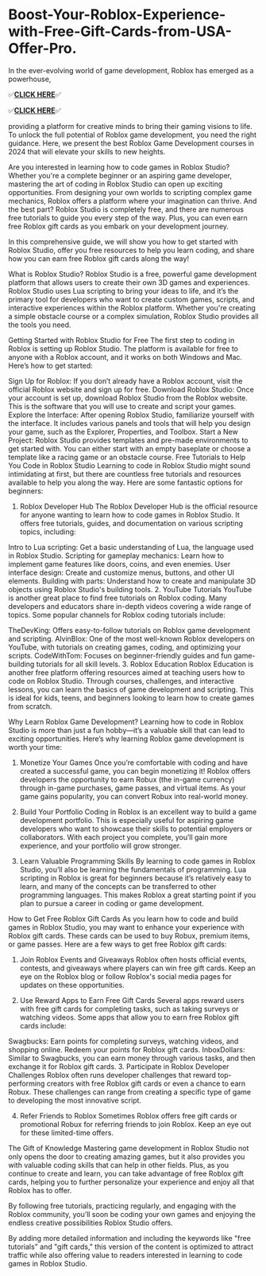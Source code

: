 # Boost-Your-Roblox-Experience-with-Free-Gift-Cards-from-USA-Offer-Pro.

In the ever-evolving world of game development, Roblox has emerged as a powerhouse, 


✅**[CLICK HERE](https://usaofferpro.com/roblox-gift-card)**✅


✅**[CLICK HERE](https://usaofferzon.com/alloffergiftcard)**✅


providing a platform for creative minds to bring their gaming visions to life. To unlock the full potential of Roblox game development, you need the right guidance. Here, we present the best Roblox Game Development courses in 2024 that will elevate your skills to new heights.

Are you interested in learning how to code games in Roblox Studio? Whether you're a complete beginner or an aspiring game developer, mastering the art of coding in Roblox Studio can open up exciting opportunities. From designing your own worlds to scripting complex game mechanics, Roblox offers a platform where your imagination can thrive. And the best part? Roblox Studio is completely free, and there are numerous free tutorials to guide you every step of the way. Plus, you can even earn free Roblox gift cards as you embark on your development journey.

In this comprehensive guide, we will show you how to get started with Roblox Studio, offer you free resources to help you learn coding, and share how you can earn free Roblox gift cards along the way!

What is Roblox Studio?
Roblox Studio is a free, powerful game development platform that allows users to create their own 3D games and experiences. Roblox Studio uses Lua scripting to bring your ideas to life, and it’s the primary tool for developers who want to create custom games, scripts, and interactive experiences within the Roblox platform. Whether you're creating a simple obstacle course or a complex simulation, Roblox Studio provides all the tools you need.

Getting Started with Roblox Studio for Free
The first step to coding in Roblox is setting up Roblox Studio. The platform is available for free to anyone with a Roblox account, and it works on both Windows and Mac. Here’s how to get started:

Sign Up for Roblox: If you don’t already have a Roblox account, visit the official Roblox website and sign up for free.
Download Roblox Studio: Once your account is set up, download Roblox Studio from the Roblox website. This is the software that you will use to create and script your games.
Explore the Interface: After opening Roblox Studio, familiarize yourself with the interface. It includes various panels and tools that will help you design your game, such as the Explorer, Properties, and Toolbox.
Start a New Project: Roblox Studio provides templates and pre-made environments to get started with. You can either start with an empty baseplate or choose a template like a racing game or an obstacle course.
Free Tutorials to Help You Code in Roblox Studio
Learning to code in Roblox Studio might sound intimidating at first, but there are countless free tutorials and resources available to help you along the way. Here are some fantastic options for beginners:

1. Roblox Developer Hub
The Roblox Developer Hub is the official resource for anyone wanting to learn how to code games in Roblox Studio. It offers free tutorials, guides, and documentation on various scripting topics, including:

Intro to Lua scripting: Get a basic understanding of Lua, the language used in Roblox Studio.
Scripting for gameplay mechanics: Learn how to implement game features like doors, coins, and even enemies.
User interface design: Create and customize menus, buttons, and other UI elements.
Building with parts: Understand how to create and manipulate 3D objects using Roblox Studio's building tools.
2. YouTube Tutorials
YouTube is another great place to find free tutorials on Roblox coding. Many developers and educators share in-depth videos covering a wide range of topics. Some popular channels for Roblox coding tutorials include:

TheDevKing: Offers easy-to-follow tutorials on Roblox game development and scripting.
AlvinBlox: One of the most well-known Roblox developers on YouTube, with tutorials on creating games, coding, and optimizing your scripts.
CodeWithTom: Focuses on beginner-friendly guides and fun game-building tutorials for all skill levels.
3. Roblox Education
Roblox Education is another free platform offering resources aimed at teaching users how to code on Roblox Studio. Through courses, challenges, and interactive lessons, you can learn the basics of game development and scripting. This is ideal for kids, teens, and beginners looking to learn how to create games from scratch.

Why Learn Roblox Game Development?
Learning how to code in Roblox Studio is more than just a fun hobby—it’s a valuable skill that can lead to exciting opportunities. Here’s why learning Roblox game development is worth your time:

1. Monetize Your Games
Once you’re comfortable with coding and have created a successful game, you can begin monetizing it! Roblox offers developers the opportunity to earn Robux (the in-game currency) through in-game purchases, game passes, and virtual items. As your game gains popularity, you can convert Robux into real-world money.

2. Build Your Portfolio
Coding in Roblox is an excellent way to build a game development portfolio. This is especially useful for aspiring game developers who want to showcase their skills to potential employers or collaborators. With each project you complete, you’ll gain more experience, and your portfolio will grow stronger.

3. Learn Valuable Programming Skills
By learning to code games in Roblox Studio, you’ll also be learning the fundamentals of programming. Lua scripting in Roblox is great for beginners because it’s relatively easy to learn, and many of the concepts can be transferred to other programming languages. This makes Roblox a great starting point if you plan to pursue a career in coding or game development.

How to Get Free Roblox Gift Cards
As you learn how to code and build games in Roblox Studio, you may want to enhance your experience with Roblox gift cards. These cards can be used to buy Robux, premium items, or game passes. Here are a few ways to get free Roblox gift cards:

1. Join Roblox Events and Giveaways
Roblox often hosts official events, contests, and giveaways where players can win free gift cards. Keep an eye on the Roblox blog or follow Roblox's social media pages for updates on these opportunities.

2. Use Reward Apps to Earn Free Gift Cards
Several apps reward users with free gift cards for completing tasks, such as taking surveys or watching videos. Some apps that allow you to earn free Roblox gift cards include:

Swagbucks: Earn points for completing surveys, watching videos, and shopping online. Redeem your points for Roblox gift cards.
InboxDollars: Similar to Swagbucks, you can earn money through various tasks, and then exchange it for Roblox gift cards.
3. Participate in Roblox Developer Challenges
Roblox often runs developer challenges that reward top-performing creators with free Roblox gift cards or even a chance to earn Robux. These challenges can range from creating a specific type of game to developing the most innovative script.

4. Refer Friends to Roblox
Sometimes Roblox offers free gift cards or promotional Robux for referring friends to join Roblox. Keep an eye out for these limited-time offers.

The Gift of Knowledge
Mastering game development in Roblox Studio not only opens the door to creating amazing games, but it also provides you with valuable coding skills that can help in other fields. Plus, as you continue to create and learn, you can take advantage of free Roblox gift cards, helping you to further personalize your experience and enjoy all that Roblox has to offer.

By following free tutorials, practicing regularly, and engaging with the Roblox community, you’ll soon be coding your own games and enjoying the endless creative possibilities Roblox Studio offers.

By adding more detailed information and including the keywords like "free tutorials" and "gift cards," this version of the content is optimized to attract traffic while also offering value to readers interested in learning to code games in Roblox Studio.
